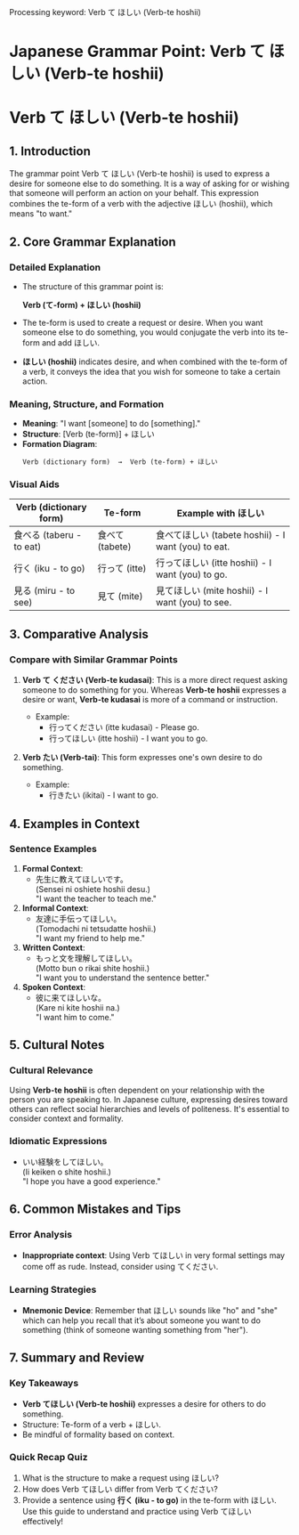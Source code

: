 Processing keyword: Verb て ほしい (Verb-te hoshii)
# Japanese Grammar Point: Verb て ほしい (Verb-te hoshii)
# Verb て ほしい (Verb-te hoshii)
## 1. Introduction
The grammar point Verb て ほしい (Verb-te hoshii) is used to express a desire for someone else to do something. It is a way of asking for or wishing that someone will perform an action on your behalf. This expression combines the te-form of a verb with the adjective ほしい (hoshii), which means "to want."
## 2. Core Grammar Explanation
### Detailed Explanation
- The structure of this grammar point is:
  
  **Verb (て-form) + ほしい (hoshii)**
- The te-form is used to create a request or desire. When you want someone else to do something, you would conjugate the verb into its te-form and add ほしい.
- **ほしい (hoshii)** indicates desire, and when combined with the te-form of a verb, it conveys the idea that you wish for someone to take a certain action.
### Meaning, Structure, and Formation
- **Meaning**: "I want [someone] to do [something]."
- **Structure**: [Verb (te-form)] + ほしい
- **Formation Diagram**:
  ```
  Verb (dictionary form)  →  Verb (te-form) + ほしい
  ```
### Visual Aids
| Verb (dictionary form) | Te-form         | Example with ほしい       |
|------------------------|------------------|-------------------------|
| 食べる (taberu - to eat)   | 食べて (tabete)     | 食べてほしい (tabete hoshii) - I want (you) to eat. |
| 行く (iku - to go)         | 行って (itte)       | 行ってほしい (itte hoshii) - I want (you) to go.     |
| 見る (miru - to see)       | 見て (mite)         | 見てほしい (mite hoshii) - I want (you) to see.    |
## 3. Comparative Analysis
### Compare with Similar Grammar Points
1. **Verb て ください (Verb-te kudasai)**: This is a more direct request asking someone to do something for you. Whereas **Verb-te hoshii** expresses a desire or want, **Verb-te kudasai** is more of a command or instruction. 
   
   - Example: 
     - 行ってください (itte kudasai) - Please go.
     - 行ってほしい (itte hoshii) - I want you to go.
2. **Verb たい (Verb-tai)**: This form expresses one's own desire to do something. 
   - Example:
     - 行きたい (ikitai) - I want to go.
## 4. Examples in Context
### Sentence Examples
1. **Formal Context**:
   - 先生に教えてほしいです。  
     (Sensei ni oshiete hoshii desu.)  
     "I want the teacher to teach me."
2. **Informal Context**:
   - 友達に手伝ってほしい。  
     (Tomodachi ni tetsudatte hoshii.)  
     "I want my friend to help me."
3. **Written Context**:
   - もっと文を理解してほしい。  
     (Motto bun o rikai shite hoshii.)  
     "I want you to understand the sentence better."
4. **Spoken Context**:
   - 彼に来てほしいな。  
     (Kare ni kite hoshii na.)  
     "I want him to come."
## 5. Cultural Notes
### Cultural Relevance
Using **Verb-te hoshii** is often dependent on your relationship with the person you are speaking to. In Japanese culture, expressing desires toward others can reflect social hierarchies and levels of politeness. It's essential to consider context and formality.
### Idiomatic Expressions
- いい経験をしてほしい。  
  (Ii keiken o shite hoshii.)  
  "I hope you have a good experience."
## 6. Common Mistakes and Tips
### Error Analysis
- **Inappropriate context**: Using Verb てほしい in very formal settings may come off as rude. Instead, consider using てください.
### Learning Strategies
- **Mnemonic Device**: Remember that ほしい sounds like "ho" and "she" which can help you recall that it’s about someone you want to do something (think of someone wanting something from "her").
## 7. Summary and Review
### Key Takeaways
- **Verb てほしい (Verb-te hoshii)** expresses a desire for others to do something.
- Structure: Te-form of a verb + ほしい.
- Be mindful of formality based on context.
### Quick Recap Quiz
1. What is the structure to make a request using ほしい?
2. How does Verb てほしい differ from Verb てください?
3. Provide a sentence using **行く (iku - to go)** in the te-form with ほしい.
Use this guide to understand and practice using Verb てほしい effectively!
